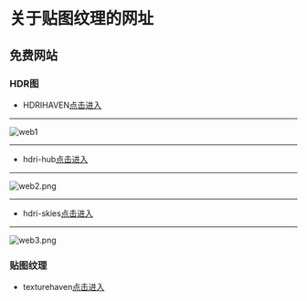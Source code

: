 # 关于贴图纹理的网址

## 免费网站

### HDR图

* HDRIHAVEN[点击进入](https://hdrihaven.com/)

-----

![web1](https://i.loli.net/2020/07/08/1ifbC6lqhSKYgte.png)

-----

* hdri-hub[点击进入](https://www.hdri-hub.com/hdrishop/freesamples/freehdri)

------

![web2.png](https://i.loli.net/2020/07/08/vdbTGjg45DUteSK.png)

--------

* hdri-skies[点击进入](https://hdri-skies.com/)

------

![web3.png](https://i.loli.net/2020/07/08/lwrLavS8x9QUYsi.png)

### 贴图纹理

* texturehaven[点击进入](https://texturehaven.com/)